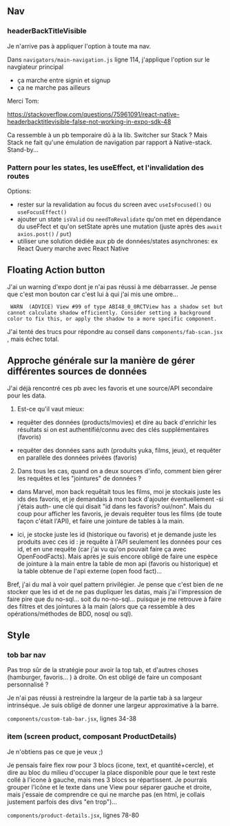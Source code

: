 ## Nav

### headerBackTitleVisible

Je n'arrive pas à appliquer l'option à toute ma nav.

Dans `navigators/main-navigation.js` ligne 114, j'applique l'option sur le navgiateur principal

- ça marche entre signin et signup
- ça ne marche pas ailleurs

Merci Tom:

<https://stackoverflow.com/questions/75961091/react-native-headerbacktitlevisible-false-not-working-in-expo-sdk-48>

Ca ressemble à un pb temporaire dû à la lib. Switcher sur Stack ? Mais Stack ne fait qu'une émulation de navigation par rapport à Native-stack. Stand-by...

### Pattern pour les states, les useEffect, et l'invalidation des routes

Options:

- rester sur la revalidation au focus du screen avec `useIsFocused()` ou `useFocusEffect()`
- ajouter un state `isValid` ou `needToRevalidate` qu'on met en dépendance du useFfect et qu'on setState après une mutation (juste après des `await axios.post()` / `put`)
- utiliser une solution dédiée aux pb de données/states asynchrones: ex React Query marche avec React Native

## Floating Action button

J'ai un warning d'expo dont je n'ai pas réussi à me débarrasser. Je pense que c'est mon bouton car c'est lui à qui j'ai mis une ombre...

```
 WARN  (ADVICE) View #99 of type ABI48_0_0RCTView has a shadow set but cannot calculate shadow efficiently. Consider setting a background color to fix this, or apply the shadow to a more specific component.
```

J'ai tenté des trucs pour répondre au conseil dans `components/fab-scan.jsx` , mais échec total.

## Approche générale sur la manière de gérer différentes sources de données

J'ai déjà rencontré ces pb avec les favoris et une source/API secondaire pour les data.

1. Est-ce qu'il vaut mieux:

- requêter des données (products/movies) et dire au back d'enrichir les résultats si on est authentifié/connu avec des clés supplémentaires (favoris)

- requêter des données sans auth (produits yuka, films, jeux), et requêter en parallèle des données privées (favoris)

2. Dans tous les cas, quand on a deux sources d'info, comment bien gérer les requêtes et les "jointures" de données ?

- dans Marvel, mon back requêtait tous les films, moi je stockais juste les ids des favoris, et je demandais à mon back d'ajouter éventuellement -si j'étais auth- une clé qui disait "id dans les favoris? oui/non". Mais du coup pour afficher les favoris, je devais requêter tous les films (de toute façon c'était l'API), et faire une jointure de tables à la main.

- ici, je stocke juste les id (historique ou favoris) et je demande juste les produits avec ces id : je requête à l'API seulement les données pour ces id, et en une requête (car j'ai vu qu'on pouvait faire ça avec OpenFoodFacts). Mais après je suis encore obligé de faire une espèce de jointure à la main entre la table de mon api (favoris ou historique) et la table obtenue de l'api externe (open food fact)...

Bref, j'ai du mal à voir quel pattern privilégier. Je pense que c'est bien de ne stocker que les id et de ne pas dupliquer les datas, mais j'ai l'impression de faire pire que du no-sql... soit du no-no-sql... puisque je me retrouve à faire des filtres et des jointures à la main (alors que ça ressemble à des opérations/méthodes de BDD, nosql ou sql).

## Style

### tob bar nav

Pas trop sûr de la stratégie pour avoir la top tab, et d'autres choses (hamburger, favoris... ) à droite. On est obligé de faire un composant personnalisé ?

Je n'ai pas réussi à restreindre la largeur de la partie tab à sa largeur intrinséque. Je suis obligé de donner une largeur approximative à la barre.

`components/custom-tab-bar.jsx`, lignes 34-38

### item (screen product, composant ProductDetails)

Je n'obtiens pas ce que je veux ;)

Je pensais faire flex row pour 3 blocs (icone, text, et quantité+cercle), et dire au bloc du milieu d'occuper la place disponible pour que le text reste collé à l'icone à gauche, mais mes 3 blocs se répartissent. Je pourrais grouper l'icône et le texte dans une View pour séparer gauche et droite, mais j'essaie de comprendre ce qui ne marche pas (en html, je collais justement parfois des divs "en trop")...

`components/product-details.jsx`, lignes 78-80
